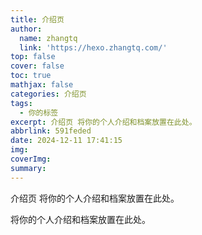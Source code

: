 ```yaml
---
title: 介绍页
author:
  name: zhangtq
  link: 'https://hexo.zhangtq.com/'
top: false
cover: false
toc: true
mathjax: false
categories: 介绍页
tags:
  - 你的标签
excerpt: 介绍页 将你的个人介绍和档案放置在此处。
abbrlink: 591feded
date: 2024-12-11 17:41:15
img:
coverImg:
summary:
---
```


<!--more--> 

介绍页 将你的个人介绍和档案放置在此处。
<!-- more -->
将你的个人介绍和档案放置在此处。